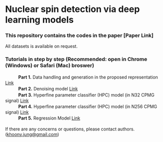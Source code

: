 # Nuclear spin detection via deep learning models
### This repository contains the codes in the paper [Paper Link]

All datasets is available on request.

### Tutorials in step by step (Recommended: open in Chrome (Windows) or Safari (Mac) broswer)</br>

　　　**Part 1.** Data handling and generation in the proposed representation [Link](https://colab.research.google.com/drive/191nB0zGbcZt4i8mWgRwpDsdfDM0Y0gcC?usp=sharing)</br>
　　　**Part 2.** Denoising model [Link](https://colab.research.google.com/drive/1Ed4Mz6VKSFCNDou73YRJJ4KRqCyNTtmw?usp=sharing)</br>
　　　**Part 3.** Hyperfine parameter classifier (HPC) model (in N32 CPMG signal) [Link](https://colab.research.google.com/drive/1InF_4lNOHv7LwHPWHaU5HICKzmEQjF6p?usp=sharing)</br>
　　　**Part 4.** Hyperfine parameter classifier (HPC) model (in N256 CPMG signal) [Link](https://colab.research.google.com/drive/1YiGKW8sMdoxvQoChHabq4t_-XEK-3jqT?usp=sharing)</br>
　　　**Part 5.** Regression Model [Link]()</br>
</br>
If there are any concerns or questions, please contact authors. (khoony.jung@gmail.com)

